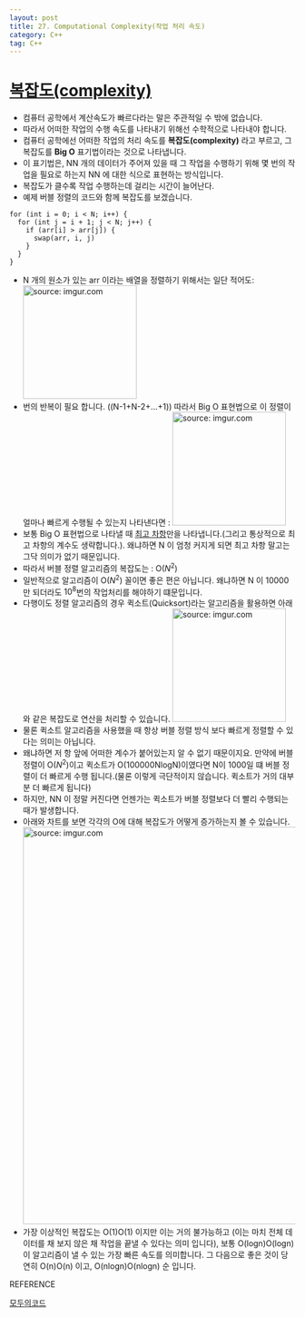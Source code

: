 ```yaml
---
layout: post
title: 27. Computational Complexity(작업 처리 속도)
category: C++
tag: C++
---
```


# [복잡도(complexity)](https://modoocode.com/223)
- 컴퓨터 공학에서 계산속도가 빠르다라는 말은 주관적일 수 밖에 없습니다.
- 따라서 어떠한 작업의 수행 속도를 나타내기 위해선 수학적으로 나타내야 합니다.
- 컴퓨터 공학에선 어떠한 작업의 처리 속도를 **복잡도(complexity)** 라고 부르고, 그 복잡도를 **Big O** 표기법이라는 것으로 나타냅니다.
- 이 표기법은, NN 개의 데이터가 주어져 있을 때 그 작업을 수행하기 위해 몇 번의 작업을 필요로 하는지 NN 에 대한 식으로 표현하는 방식입니다.
- 복잡도가 클수록 작업 수행하는데 걸리는 시간이 늘어난다.
- 예제 버블 정렬의 코드와 함께 복잡도를 보겠습니다.

```
for (int i = 0; i < N; i++) {
  for (int j = i + 1; j < N; j++) {
    if (arr[i] > arr[j]) {
      swap(arr, i, j)
    }
  }
}
```
- N 개의 원소가 있는 arr 이라는 배열을 정렬하기 위해서는 일단 적어도:
<a href="https://postimg.cc/5QCLrQLp"><img src="https://i.postimg.cc/pr0CpDTN/12412312.png" width="200px" title="source: imgur.com" /></a>
- 번의 반복이 필요 합니다. ((N-1+N-2+...+1)) 따라서 Big O 표현법으로 이 정렬이 얼마나 빠르게 수행될 수 있는지 나타낸다면 :
<a href="https://postimg.cc/nCVQ7Ww0"><img src="https://i.postimg.cc/bNkHXc0c/412312312321.png" width="200px" title="source: imgur.com" /></a>
- 보통 Big O 표현법으로 나타낼 때 [최고 차항](https://www.mathway.com/ko/popular-problems/Precalculus/451704)만을 나타냅니다.(그리고 통상적으로 최고 차항의 계수도 생략합니다.). 왜냐하면 N 이 엄청 커지게 되면 최고 차항 말고는 그닥 의미가 없기 때문입니다.
- 따라서 버블 정렬 알고리즘의 복잡도는 : O($N^2$)
- 일반적으로 알고리즘이 O($N^2$) 꼴이면 좋은 편은 아닙니다. 왜냐하면 N 이 10000만 되더라도 $10^8$번의 작업처리를 해야하기 떄문입니다.
- 다행이도 정렬 알고리즘의 경우 퀵소트(Quicksort)라는 알고리즘을 활용하면 아래와 같은 복잡도로 연산을 처리할 수 있습니다.
<a href="https://postimg.cc/S27fQMJs"><img src="https://i.postimg.cc/qRWbLcr8/1111.png" width="200px" title="source: imgur.com" /></a>
- 물론 퀵소트 알고리즘을 사용했을 때 항상 버블 정렬 방식 보다 빠르게 정렬할 수 있다는 의미는 아닙니다.
- 왜냐하면 저 항 앞에 어떠한 계수가 붙어있는지 알 수 없기 때문이지요. 만약에 버블 정렬이 O($N^2$)이고 퀵소트가 O(100000NlogN)이였다면 N이 1000일 떄 버블 정렬이 더 빠르게 수행 됩니다.(물론 이렇게 극단적이지 않습니다. 퀵소트가 거의 대부분 더 빠르게 됩니다)
- 하지만, NN 이 정말 커진다면 언젠가는 퀵소트가 버블 정렬보다 더 빨리 수행되는 때가 발생합니다.
- 아래와 차트를 보면 각각의 O에 대해 복잡도가 어떻게 증가하는지 볼 수 있습니다.
<a href="https://postimg.cc/zVmqYHTW"><img src="https://i.postimg.cc/c4CCYQHD/412412312312.png" width="700px" title="source: imgur.com" /></a>
- 가장 이상적인 복잡도는 O(1)O(1) 이지만 이는 거의 불가능하고 (이는 마치 전체 데이터를 채 보지 않은 채 작업을 끝낼 수 있다는 의미 입니다), 보통 O(logn)O(logn) 이 알고리즘이 낼 수 있는 가장 빠른 속도를 의미합니다. 그 다음으로 좋은 것이 당연히 O(n)O(n) 이고, O(nlogn)O(nlogn) 순 입니다.

REFERENCE

[모두의코드](https://modoocode.com/223)
